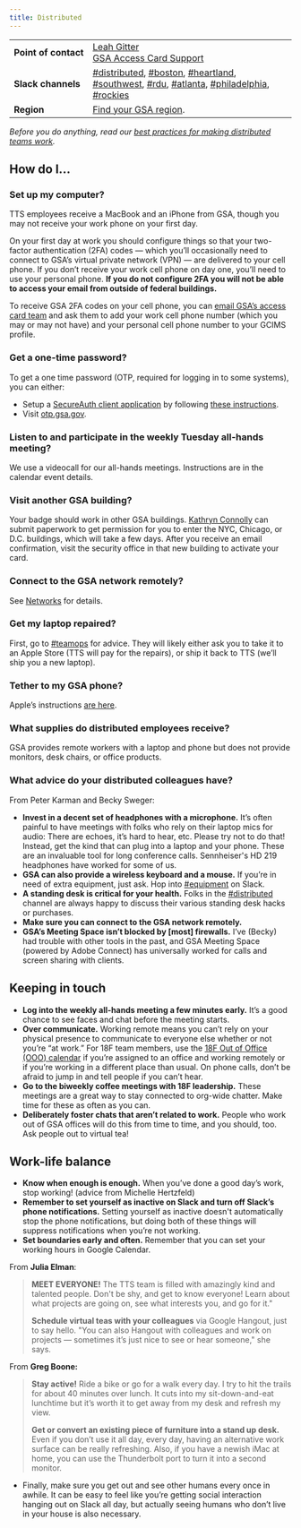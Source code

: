 ```yaml
---
title: Distributed
---
```

<div class="table-wrapper">
  <table class="table-office-metadata">
    <tbody>
      <tr>
        <td class="col-key"><strong>Point&nbsp;of&nbsp;contact</strong></td>
        <td class="col-value">
          <a href="https://gsa-tts.slack.com/messages/@leahgitter">Leah Gitter</a><br />
          <a href="mailto:accesscard@gsa.gov">GSA Access Card Support</a>
        </td>
      </tr>
      <tr>
        <td class="col-key">
          <strong>Slack&nbsp;channels</strong>
        </td>
        <td class="col-value">
          <a href="https://gsa-tts.slack.com/messages/distributed/">#distributed</a>,
          <a href="https://gsa-tts.slack.com/messages/boston/">#boston</a>,
          <a href="https://gsa-tts.slack.com/messages/heartland/">#heartland</a>,
          <a href="https://gsa-tts.slack.com/messages/southwest/">#southwest</a>,
          <a href="https://gsa-tts.slack.com/messages/rdu/">#rdu</a>,
          <a href="https://gsa-tts.slack.com/messages/atlanta/">#atlanta</a>,
          <a href="https://gsa-tts.slack.com/messages/philadelphia/">#philadelphia</a>,
          <a href="https://gsa-tts.slack.com/messages/rockies">#rockies</a>
        </td>
      </tr>
      <tr>
        <td class="col-key"><strong>Region</strong></td>
        <td class="col-value"><a href="http://www.gsa.gov/portal/category/22227">Find your GSA region</a>.</td>
      </tr>
    </tbody>
  </table>
</div>


_Before you do anything, read our [best practices for making distributed teams work](https://18f.gsa.gov/2015/10/15/best-practices-for-distributed-teams/)._


## <a id="how-do-i">How do I&hellip;</a>

### <a id="set-up-my-computer">Set up my computer?</a>

TTS employees receive a MacBook and an iPhone from GSA, though you may not receive your work phone on your first day.

On your first day at work you should configure things so that your two-factor authentication (2FA) codes &mdash; which you&rsquo;ll occasionally need to connect to GSA&rsquo;s virtual private network (VPN) &mdash; are delivered to your cell phone. If you don&rsquo;t receive your work cell phone on day one, you&rsquo;ll need to use your personal phone. **If you do not configure 2FA you will not be able to access your email from outside of federal buildings.**

To receive GSA 2FA codes on your cell phone, you can [email GSA&rsquo;s access card team](mailto:accesscard@gsa.gov) and ask them to add your work cell phone number (which you may or may not have) and your personal cell phone number to your GCIMS profile.

### <a id="otp">Get a one-time password?</a>

To get a one time password (OTP, required for logging in to some systems), you can either:

* Setup a [SecureAuth client application](https://www.secureauth.com/support/downloads/client-applications) by following [these instructions](/pdfs/setting_up_otp_for_remote_access.pdf).
* Visit [otp.gsa.gov](https://otp.gsa.gov).

### <a id="listen-to-all-hands">Listen to and participate in the weekly Tuesday all-hands meeting?</a>

We use a videocall for our all-hands meetings. Instructions are in the calendar event details.


### <a id="visit-another-gsa-building">Visit another GSA building?</a>

Your badge should work in other GSA buildings. <a href="https://gsa-tts.slack.com/messages/@kathryn/">Kathryn Connolly</a> can submit paperwork to get permission for you to enter the NYC, Chicago, or D.C. buildings, which will take a few days. After you receive an email confirmation, visit the security office in that new building to activate your card.


### <a id="connect-to-gsa">Connect to the GSA network remotely?</a>

See [Networks](/networks) for details.

### <a id="get-my-laptop-repaired">Get my laptop repaired?</a>

First, go to [#teamops](https://gsa-tts.slack.com/messages/teamops/) for advice. They will likely either ask you to take it to an Apple Store (TTS will pay for the repairs), or ship it back to TTS (we&rsquo;ll ship you a new laptop).

### <a id="tether">Tether to my GSA phone?</a>

Apple&rsquo;s instructions [are here](https://support.apple.com/en-us/HT204023).

### <a id="supplies">What supplies do distributed employees receive?</a>

GSA provides remote workers with a laptop and phone but does not provide monitors, desk chairs, or office products.


### <a id="advice">What advice do your distributed colleagues have?</a>

From Peter Karman and Becky Sweger:

- **Invest in a decent set of headphones with a microphone.** It&rsquo;s often painful to have meetings with folks who rely on their laptop mics for audio: There are echoes, it&rsquo;s hard to hear, etc. Please try not to do that! Instead, get the kind that can plug into a laptop and your phone. These are an invaluable tool for long conference calls. Sennheiser's HD 219 headphones have worked for some of us.
- **GSA can also provide a wireless keyboard and a mouse.** If you&rsquo;re in need of extra equipment, just ask. Hop into [#equipment](https://gsa-tts.slack.com/messages/equipment/) on Slack.
- **A standing desk is critical for your health.** Folks in the [#distributed](https://gsa-tts.slack.com/messages/distributed/) channel are always happy to discuss their various standing desk hacks or purchases.
- **Make sure you can connect to the GSA network remotely.**
- **GSA&rsquo;s Meeting Space isn&rsquo;t blocked by [most] firewalls.** I&rsquo;ve (Becky) had trouble with other tools in the past, and GSA Meeting Space (powered by Adobe Connect) has universally worked for calls and screen sharing with clients.

## Keeping in touch

- **Log into the weekly all-hands meeting a few minutes early.** It&rsquo;s a good chance to see faces and chat before the meeting starts.
- **Over communicate.** Working remote means you can&rsquo;t rely on your physical presence to communicate to everyone else whether or not you&rsquo;re &ldquo;at work.&rdquo; For 18F team members, use the [18F Out of Office (OOO) calendar](https://www.google.com/calendar/embed?src=gsa.gov_bth7useo0eeiicjgos2di6ph8k%40group.calendar.google.com&ctz=America/New_York) if you&rsquo;re assigned to an office and working remotely or if you&rsquo;re working in a different place than usual. On phone calls, don&rsquo;t be afraid to jump in and tell people if you can&rsquo;t hear.
- **Go to the biweekly coffee meetings with 18F leadership.**  These meetings are a great way to stay connected to org-wide chatter. Make time for these as often as you can.
- **Deliberately foster chats that aren&rsquo;t related to work.** People who work out of GSA offices will do this from time to time, and you should, too. Ask people out to virtual tea!

## Work-life balance

- **Know when enough is enough.** When you&rsquo;ve done a good day&rsquo;s work, stop working! (advice from Michelle Hertzfeld)
- **Remember to set yourself as inactive on Slack and turn off Slack&rsquo;s phone notifications.** Setting yourself as inactive doesn't automatically stop the phone notifications, but doing both of these things will suppress notifications when you&rsquo;re not working.
- **Set boundaries early and often.** Remember that you can set your working hours in Google Calendar.

From **Julia Elman**:

> **MEET EVERYONE!** The TTS team is filled with amazingly kind and talented people. Don't be shy, and get to know everyone! Learn about what projects are going on, see what interests you, and go for it."
>
>**Schedule virtual teas with your colleagues** via Google Hangout, just to say hello. "You can also Hangout with colleagues and work on projects — sometimes it&rsquo;s just nice to see or hear someone," she says.

From **Greg Boone:**

> **Stay active!** Ride a bike or go for a walk every day. I try to hit the trails for about 40 minutes over lunch. It cuts into my sit-down-and-eat lunchtime but it&rsquo;s worth it to get away from my desk and refresh my view.
>
> **Get or convert an existing piece of furniture into a stand up desk.** Even if you don&rsquo;t use it all day, every day, having an alternative work surface can be really refreshing. Also, if you have a newish iMac at home, you can use the Thunderbolt port to turn it into a second monitor.

- Finally, make sure you get out and see other humans every once in awhile. It can be easy to feel like you&rsquo;re getting social interaction hanging out on Slack all day, but actually seeing humans who don&rsquo;t live in your house is also necessary.
